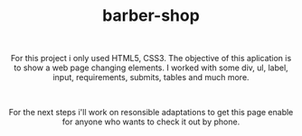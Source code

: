 <h1 align="center">barber-shop</h1>
<br>
<p align="center">For this project i only used HTML5, CSS3. The objective of this aplication is to show a web page changing elements. I worked with some div, ul, label, input, requirements, submits, tables and much more.</p><br>
<p align="center">For the next steps i'll work on resonsible adaptations to get this page enable for anyone who wants to check it out by phone.</p>
<br><br>


